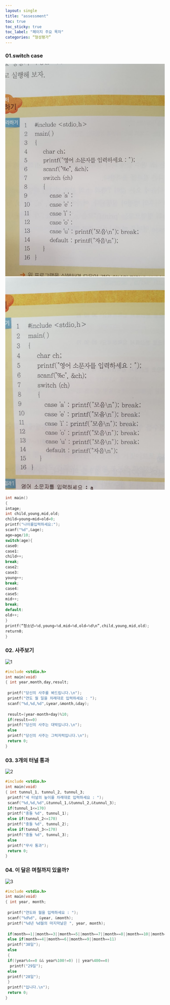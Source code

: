 ```yaml
--- 
layout: single 
title: "assessment" 
toc: true 
toc_sticky: true 
toc_label: "페이지 주요 목차" 
categories: “형성평가”
--- 
```

### 01.switch case
![s1](/assets/images/s1.jpg)
![s2](/assets/images/s2.jpg)
~~~c
int main() 
{ 
intage; 
int child,young,mid,old; 
child=young=mid=old=0; 
printf("나이를입력하세요:"); 
scanf("%d",&age); 
age=age/10; 
switch(age){ 
case0: 
case1: 
child++; 
break; 
case2: 
case3: 
young++; 
break; 
case4: 
case5: 
mid++; 
break; 
default: 
old++; 
} 
printf(“청소년=%d,young=%d,mid=%d,old=%d\n”,child,young,mid,old);
return0; 
} 
~~~
### 02. 사주보기 
![1](/assets/images/1.jpg) 
~~~c 
#include <stdio.h> 
int main(void) 
{ int year,month,day,result; 
  
 printf("당신의 사주를 봐드립니다.\n"); 
 printf("연도 월 일을 차례대로 입력하세요 : "); 
 scanf("%d,%d,%d",&year,&month,&day); 
  
 result=(year-month+day)%10; 
 if(result==0) 
 printf("당신의 사주는 대박입니다.\n");
 else 
 printf("당신의 사주는 그럭저럭입니다.\n"); 
 return 0; 
}
~~~ 
### 03. 3개의 터널 통과 
![2](/assets/images/2.jpg) 
~~~c 
#include <stdio.h> 
int main(void) 
{ int tunnul_1, tunnul_2, tunnul_3; 
 printf("세 터널의 높이를 차례대로 입력하세요 : "); 
 scanf("%d,%d,%d",&tunnul_1,&tunnul_2,&tunnul_3); 
 if(tunnul_1<=170) 
 printf("충돌 %d", tunnul_1); 
 else if(tunnul_2<=170) 
 printf("충돌 %d", tunnul_2); 
 else if(tunnul_3<=170) 
 printf("충돌 %d", tunnul_3); 
 else 
 printf("무사 통과"); 
 return 0; 
}
~~~ 
### 04. 이 달은 며칠까지 있을까? 
![3](/assets/images/3.jpg) 
~~~c 
#include <stdio.h> 
int main(void) 
{ int year, month; 
  
 printf("연도와 월을 입력하세요 : "); 
 scanf("%d%d", &year, &month); 
 printf("%d년 %d월의 마지막날은 ", year, month); 
  
 if(month==1||month==3||month==5||month==7||month==8||month==10||month==12)  printf("31일"); 
 else if(month==4||month==6||month==9||month==11) 
 printf("30일"); 
 else 
 { 
 if((year%4==0 && year%100!=0) || year%400==0)
  printf("29일"); 
 else 
 printf("28일"); 
 } 
 printf("입니다.\n"); 
 return 0; 
}
~~~ 

